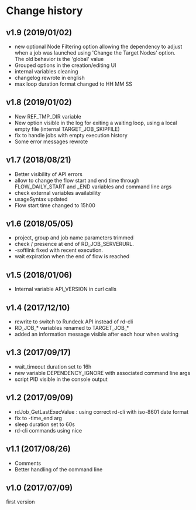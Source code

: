 Change history
======

v1.9 (2019/01/02)
------

- new optional Node Filtering option allowing the dependency to adjust when a job was launched using 'Change the Target Nodes' option.  
  The old behavior is the 'global' value
- Grouped options  in the creation/editing UI
- internal variables cleaning
- changelog rewrote in english
- max loop duration format changed to HH MM SS

v1.8 (2019/01/02)
------

- New REF_TMP_DIR variable
- New option visible in the log for exiting a waiting loop, using a local empty file  (internal TARGET_JOB_SKIPFILE)
- fix to handle jobs with empty execution history
- Some error messages rewrote


v1.7 (2018/08/21)
------

- Better visibility of API errors
- allow to change the flow start and end time through FLOW_DAILY_START and _END variables and command line args
- check external variables availability
- usageSyntax updated
- Flow start time changed to 15h00


v1.6 (2018/05/05)
------

- project, group and job name parameters trimmed
- check / presence at end of RD_JOB_SERVERURL.
- -softlink fixed with recent execution.
- wait expiration when the end of flow is reached


v1.5 (2018/01/06)
------

- Internal variable API_VERSION in curl calls


v1.4 (2017/12/10)
------

- rewrite to switch to Rundeck API instead of rd-cli
- RD_JOB_* variables renamed to TARGET_JOB_*
- added an information message visible after each hour when waiting


v1.3 (2017/09/17)
------

- wait_timeout duration set to 16h 
- new variable DEPENDENCY_IGNORE with associated command line args
- script PID visible in the console output


v1.2 (2017/09/09)
------

- rdJob_GetLastExecValue : using correct rd-cli with iso-8601 date format 
- fix to -time_end arg
- sleep duration set to 60s
- rd-cli commands using nice


v1.1 (2017/08/26)
------

- Comments 
- Better handling of the command line


v1.0 (2017/07/09)
------

first version
